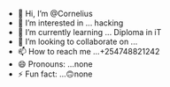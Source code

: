 - 👋 Hi, I’m @Cornelius
- 👀 I’m interested in ... hacking 
- 🌱 I’m currently learning ... Diploma in iT
- 💞️ I’m looking to collaborate on ...
- 📫 How to reach me ...+254748821242
- 😄 Pronouns: ...none
- ⚡ Fun fact: ...🙃none 

<!---
Cornelius361/Cornelius361 is a ✨ special ✨ repository because its `README.md` (this file) appears on your GitHub profile.
You can click the Preview link to take a look at your changes.
--->
